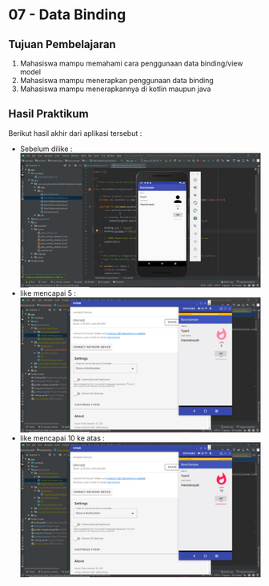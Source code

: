 # 07 - Data Binding

## Tujuan Pembelajaran

1. Mahasiswa mampu memahami cara penggunaan data binding/view model
2. Mahasiswa mampu menerapkan penggunaan data binding
3. Mahasiswa mampu menerapkannya di kotlin maupun java


## Hasil Praktikum

Berikut hasil akhir dari aplikasi tersebut :

- Sebelum dilike : ![Hasil akhir 1](img/hasil-akhir.png)
- like mencapai 5 : ![Hasil akhir 1](img/hasil-akhir-2.png)
- like mencapai 10 ke atas : ![Hasil akhir 1](img/hasil-akhir-3.png)